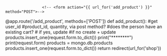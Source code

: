                     <!-- <form action="{{ url_for('add_product') }}" method="POST">-->

@app.route('/add_product', methods=['POST'])
def add_product():
    #get user_id
    #product_id, quantity, via post method?
    #does the person have an existing cart?
    # if yes, update
    #if no create + update products.insert_one(request.form.to_dict())
    print("********")
    print(request.form)
    products = mongo.db.products 
    products.insert_one(request.form.to_dict())
    return redirect(url_for('shop'))